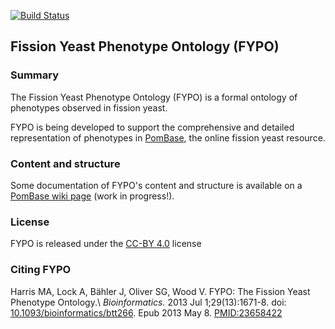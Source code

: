 [![Build Status](https://travis-ci.org/pombase/fypo.svg?branch=master)](https://travis-ci.org/pombase/fypo)

## Fission Yeast Phenotype Ontology (FYPO)

### Summary

The Fission Yeast Phenotype Ontology (FYPO) is a formal ontology of phenotypes
observed in fission yeast.

FYPO is being developed to support the comprehensive and detailed
representation of phenotypes in [PomBase](https://www.pombase.org/),
the online fission yeast resource.

### Content and structure

Some documentation of FYPO's content and structure is available on a [PomBase wiki page](https://curation.pombase.org/pombase-trac/wiki/FYPOContentStructure) (work in progress!).

### License

FYPO is released under the [CC-BY 4.0](https://creativecommons.org/licenses/by/4.0/) license

### Citing FYPO

Harris MA, Lock A, Bähler J, Oliver SG, Wood V. FYPO: The Fission Yeast Phenotype Ontology.\\
*Bioinformatics.* 2013 Jul 1;29(13):1671-8. doi: [10.1093/bioinformatics/btt266](https://doi.org/10.1093/bioinformatics/btt266). Epub 2013 May 8. [PMID:23658422](http://www.ncbi.nlm.nih.gov/pubmed/23658422)

